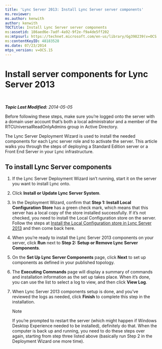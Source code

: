 ```yaml
---
title: 'Lync Server 2013: Install Lync Server server components'
ms.reviewer: 
ms.author: kenwith
author: kenwith
TOCTitle: Install Lync Server server components
ms:assetid: 186aed6e-7adf-4a92-9f2e-f9a4de5ff202
ms:mtpsurl: https://technet.microsoft.com/en-us/library/Gg398239(v=OCS.15)
ms:contentKeyID: 48183528
ms.date: 07/23/2014
mtps_version: v=OCS.15
---
```


<div data-xmlns="http://www.w3.org/1999/xhtml">

<div class="topic" data-xmlns="http://www.w3.org/1999/xhtml" data-msxsl="urn:schemas-microsoft-com:xslt" data-cs="http://msdn.microsoft.com/en-us/">

<div data-asp="http://msdn2.microsoft.com/asp">

# Install server components for Lync Server 2013

</div>

<div id="mainSection">

<div id="mainBody">

<span> </span>

_**Topic Last Modified:** 2014-05-05_

Before following these steps, make sure you’re logged onto the server with a domain user account that’s both a local administrator and a member of the RTCUniversalReadOnlyAdmins group in Active Directory.

The Lync Server Deployment Wizard is used to install the needed components for each Lync server role and to activate the server. This article walks you through the steps of deploying a Standard Edition server or a Front End Server in your Lync infrastructure.

<div>

## To install Lync Server components

1.  If the Lync Server Deployment Wizard isn’t running, start it on the server you want to install Lync onto.

2.  Click **Install or Update Lync Server System**.

3.  In the Deployment Wizard, confirm that **Step 1: Install Local Configuration Store** has a green check mark, which means that this server has a local copy of the store installed successfully. If it’s not checked, you need to install the Local Configuration store on the server. Follow the steps at [Install the Local Configuration store in Lync Server 2013](lync-server-2013-install-the-local-configuration-store.md) and then come back here.

4.  When you’re ready to install the Lync Server 2013 components on your server, click **Run** next to **Step 2: Setup or Remove Lync Server Components**.

5.  On the **Set Up Lync Server Components** page, click **Next** to set up components as defined in your published topology.

6.  The **Executing Commands** page will display a summary of commands and installation information as the set up takes place. When it’s done, you can use the list to select a log to view, and then click **View Log**.

7.  When Lync Server 2013 components setup is done, and you’ve reviewed the logs as needed, click **Finish** to complete this step in the installation.
    
    <div>
    

    > [!NOTE]  
    > If you’re prompted to restart the server (which might happen if Windows Desktop Experience needed to be installed), definitely do that. When the computer is back up and running, you need to do these steps over again, starting from step three listed above (basically run Step 2 in the Deployment Wizard one more time).

    
    </div>

</div>

</div>

<span> </span>

</div>

</div>

</div>

